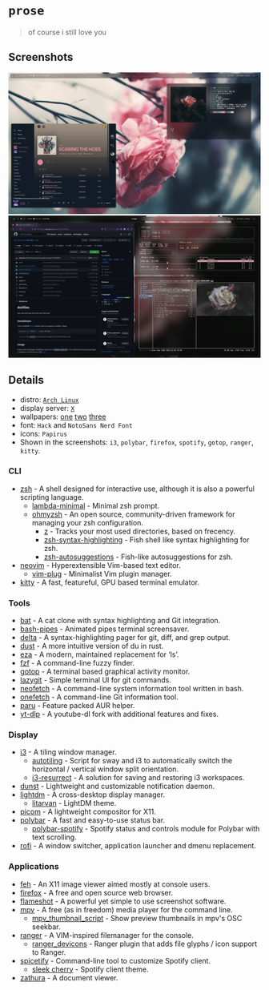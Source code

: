 # `prose`
> of course i still love you

## Screenshots

![screenshot1](images/screenshot1.png)
![screenshot2](images/screenshot2.png)

## Details
+ distro: [`Arch Linux`](https://www.archlinux.org/)
+ display server: [`X`](https://www.x.org/wiki/)
+ wallpapers: [one](https://github.com/notchum/wallpapers/blob/main/nature/alina-sofia-cropped-1920x1080.jpg)
              [two](https://github.com/notchum/wallpapers/blob/main/nature/pink-roses-1920x1080.jpg)
              [three](https://github.com/notchum/wallpapers/blob/main/nature/saffu-1440x2560.jpg)
+ font: `Hack` and `NotoSans Nerd Font`
+ icons: `Papirus`
+ Shown in the screenshots: `i3`, `polybar`, `firefox`, `spotify`, `gotop`, `ranger`, `kitty`.

### CLI
- [zsh](https://github.com/zsh-users/zsh) - A shell designed for interactive use, although it is also a powerful scripting language.
    - [lambda-minimal](https://github.com/sohnryang/lambda-minimal-theme) - Minimal zsh prompt.
    - [ohmyzsh](https://github.com/ohmyzsh/ohmyzsh) - An open source, community-driven framework for managing your zsh configuration.
        - [z](https://github.com/rupa/z) - Tracks your most used directories, based on frecency.
        - [zsh-syntax-highlighting](https://github.com/zsh-users/zsh-syntax-highlighting) - Fish shell like syntax highlighting for zsh.
        - [zsh-autosuggestions](https://github.com/zsh-users/zsh-autosuggestions) - Fish-like autosuggestions for zsh.
- [neovim](https://github.com/neovim/neovim) - Hyperextensible Vim-based text editor.
    - [vim-plug](https://github.com/junegunn/vim-plug) - Minimalist Vim plugin manager.
- [kitty](https://sw.kovidgoyal.net/kitty/) - A fast, featureful, GPU based terminal emulator.

### Tools
- [bat](https://github.com/sharkdp/bat) - A cat clone with syntax highlighting and Git integration.
- [bash-pipes](https://github.com/pipeseroni/pipes.sh) - Animated pipes terminal screensaver.
- [delta](https://github.com/dandavison/delta) - A syntax-highlighting pager for git, diff, and grep output.
- [dust](https://github.com/bootandy/dust) - A more intuitive version of du in rust.
- [eza](https://github.com/eza-community/eza) - A modern, maintained replacement for ‘ls’.
- [fzf](https://github.com/junegunn/fzf) - A command-line fuzzy finder.
- [gotop](https://github.com/xxxserxxx/gotop) - A terminal based graphical activity monitor.
- [lazygit](https://github.com/jesseduffield/lazygit) - Simple terminal UI for git commands.
- [neofetch](https://github.com/dylanaraps/neofetch) - A command-line system information tool written in bash.
- [onefetch](https://github.com/o2sh/onefetch) - A command-line Git information tool.
- [paru](https://github.com/Morganamilo/paru) - Feature packed AUR helper.
- [yt-dlp](https://github.com/yt-dlp/yt-dlp) - A youtube-dl fork with additional features and fixes.

### Display
- [i3](https://github.com/i3/i3) - A tiling window manager.
    - [autotiling](https://github.com/nwg-piotr/autotiling) - Script for sway and i3 to automatically switch the horizontal / vertical window split orientation.
    - [i3-resurrect](https://github.com/JonnyHaystack/i3-resurrect) - A solution for saving and restoring i3 workspaces.
- [dunst](https://github.com/dunst-project/dunst) - Lightweight and customizable notification daemon.
- [lightdm](lightdm-webkit-theme-litarvan) - A cross-desktop display manager.
    - [litarvan](https://github.com/Litarvan/lightdm-webkit-theme-litarvan) - LightDM theme.
- [picom](https://github.com/yshui/picom) - A lightweight compositor for X11.
- [polybar](https://github.com/polybar/polybar) - A fast and easy-to-use status bar.
    - [polybar-spotify](https://github.com/PrayagS/polybar-spotify) - Spotify status and controls module for Polybar with text scrolling.
- [rofi](https://github.com/davatorium/rofi) - A window switcher, application launcher and dmenu replacement.

### Applications
- [feh](https://feh.finalrewind.org/) - An X11 image viewer aimed mostly at console users.
- [firefox](https://mozilla.org/firefox) - A free and open source web browser.
- [flameshot](https://github.com/flameshot-org/flameshot) - A powerful yet simple to use screenshot software.
- [mpv](https://github.com/mpv-player/mpv) - A free (as in freedom) media player for the command line.
    - [mpv_thumbnail_script](https://github.com/marzzzello/mpv_thumbnail_script) - Show preview thumbnails in mpv's OSC seekbar.
- [ranger](https://github.com/ranger/ranger) - A VIM-inspired filemanager for the console.
    - [ranger_devicons](https://github.com/alexanderjeurissen/ranger_devicons) - Ranger plugin that adds file glyphs / icon support to Ranger.
- [spicetify](https://github.com/spicetify/spicetify-cli) - Command-line tool to customize Spotify client.
    - [sleek cherry](https://github.com/spicetify/spicetify-themes) - Spotify client theme.
- [zathura](https://github.com/pwmt/zathura) - A document viewer.
